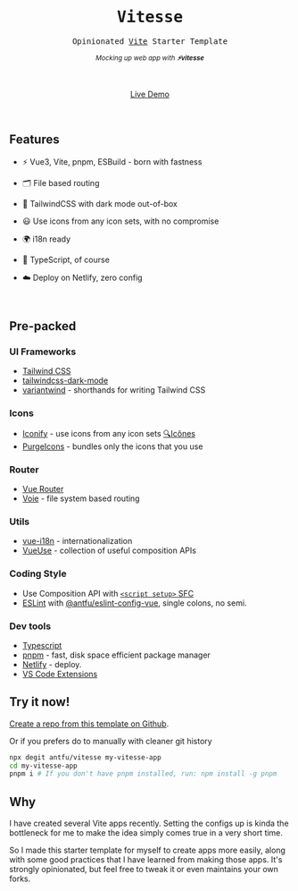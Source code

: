 <h1 align='center'><samp>Vitesse</samp></h1>

<p align='center'>
<samp>Opinionated <a href="https://github.com/vitejs/vite">Vite</a> Starter Template</samp>
</p>

<p align='center'>
<sup><em>Mocking up web app with <b>⚡️vitesse</b></em></sup>
</p>

<br>

<p align='center'>
<a href="https://vitesse.netlify.app/">Live Demo</a>
</p>

<br>

## Features

- ⚡️ Vue3, Vite, pnpm, ESBuild - born with fastness

- 🗂 File based routing

- 🎨 TailwindCSS with dark mode out-of-box

- 😃 Use icons from any icon sets, with no compromise

- 🌍 i18n ready

- 🦾 TypeScript, of course

- ☁️ Deploy on Netlify, zero config

<br>

## Pre-packed

### UI Frameworks

- [Tailwind CSS](https://tailwindcss.com/)
- [tailwindcss-dark-mode](https://github.com/ChanceArthur/tailwindcss-dark-mode)
- [variantwind](https://github.com/sibbngheid/variantwind) - shorthands for writing Tailwind CSS

### Icons

- [Iconify](https://iconify.design) - use icons from any icon sets [🔍Icônes](https://icones.netlify.app/)
- [PurgeIcons](https://github.com/antfu/purge-icons) - bundles only the icons that you use

### Router

- [Vue Router](https://github.com/vuejs/vue-router)
- [Voie](https://github.com/vamplate/vite-plugin-voie) - file system based routing

### Utils

- [vue-i18n](https://github.com/intlify/vue-i18n-next) - internationalization
- [VueUse](https://github.com/antfu/vueuse) - collection of useful composition APIs

### Coding Style

- Use Composition API with [`<script setup>` SFC](https://github.com/vuejs/rfcs/blob/sfc-improvements/active-rfcs/0000-sfc-script-setup.md)
- [ESLint](https://eslint.org/) with [@antfu/eslint-config-vue](https://github.com/antfu/eslint-config), single colons, no semi.

### Dev tools

- [Typescript](https://www.typescriptlang.org/)
- [pnpm](https://pnpm.js.org/) - fast, disk space efficient package manager
- [Netlify](https://www.netlify.com/) - deploy.
- [VS Code Extensions](./.vscode/extensions.json)

## Try it now!

[Create a repo from this template on Github](https://github.com/antfu/vitesse/generate).

Or if you prefers do to manually with cleaner git history

```bash
npx degit antfu/vitesse my-vitesse-app
cd my-vitesse-app
pnpm i # If you don't have pnpm installed, run: npm install -g pnpm
```

## Why

I have created several Vite apps recently. Setting the configs up is kinda the bottleneck for me to make the idea simply comes true in a very short time. 

So I made this starter template for myself to create apps more easily, along with some good practices that I have learned from making those apps. It's strongly opinionated, but feel free to tweak it or even maintains your own forks.
